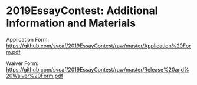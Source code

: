 # 2019EssayContest: Additional Information and Materials

Application Form: https://github.com/svcaf/2019EssayContest/raw/master/Application%20Form.pdf

Waiver Form: https://github.com/svcaf/2019EssayContest/raw/master/Release%20and%20Waiver%20Form.pdf
